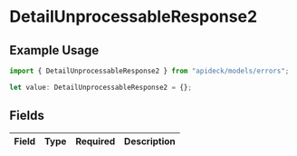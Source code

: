 # DetailUnprocessableResponse2

## Example Usage

```typescript
import { DetailUnprocessableResponse2 } from "apideck/models/errors";

let value: DetailUnprocessableResponse2 = {};
```

## Fields

| Field       | Type        | Required    | Description |
| ----------- | ----------- | ----------- | ----------- |